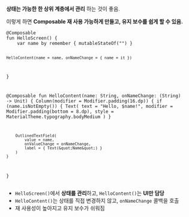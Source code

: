 <p><strong>상태는 가능한 한 상위 계층에서 관리</strong> 하는 것이 좋음.</p>
<p>이렇게 하면 <strong>Composable 재 사용 가능하게 만들고, 유지 보수를 쉽게 할 수 있음.</strong> </p>
<pre><code class="language-kotlin">@Composable
fun HelloScreen() {
    var name by remember { mutableStateOf(&quot;&quot;) }

    HelloContent(name = name, onNameChange = { name = it })
}

@Composable
fun HelloContent(name: String, onNameChange: (String) -&gt; Unit) {
    Column(modifier = Modifier.padding(16.dp)) {
        if (name.isNotEmpty()) {
            Text(
                text = &quot;Hello, $name!&quot;,
                modifier = Modifier.padding(bottom = 8.dp),
                style = MaterialTheme.typography.bodyMedium
            )
        }

        OutlinedTextField(
            value = name,
            onValueChange = onNameChange,
            label = { Text(&quot;Name&quot;) }
        )
    }
}
</code></pre>
<ul>
<li><code>HelloScreen()</code>에서 <strong>상태를 관리</strong>하고, <code>HelloContent()</code>는 <strong>UI만 담당</strong></li>
<li><code>HelloContent()</code>는 상태를 직접 변경하지 않고, <code>onNameChange</code> 콜백을 호출</li>
<li>재 사용성이 높아지고 유지 보수가 쉬워짐</li>
</ul>